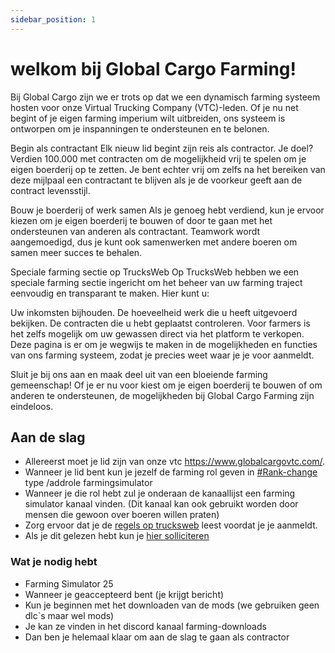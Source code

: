 ```yaml
---
sidebar_position: 1
---
```


# welkom bij Global Cargo Farming!

Bij Global Cargo zijn we er trots op dat we een dynamisch farming systeem hosten voor onze Virtual Trucking Company (VTC)-leden. Of je nu net begint of je eigen farming imperium wilt uitbreiden, ons systeem is ontworpen om je inspanningen te ondersteunen en te belonen.

Begin als contractant
Elk nieuw lid begint zijn reis als contractor. Je doel? Verdien 100.000 met contracten om de mogelijkheid vrij te spelen om je eigen boerderij op te zetten. Je bent echter vrij om zelfs na het bereiken van deze mijlpaal een contractant te blijven als je de voorkeur geeft aan de contract levensstijl.

Bouw je boerderij of werk samen
Als je genoeg hebt verdiend, kun je ervoor kiezen om je eigen boerderij te bouwen of door te gaan met het ondersteunen van anderen als contractant. Teamwork wordt aangemoedigd, dus je kunt ook samenwerken met andere boeren om samen meer succes te behalen.

Speciale farming sectie op TrucksWeb
Op TrucksWeb hebben we een speciale farming sectie ingericht om het beheer van uw farming traject eenvoudig en transparant te maken. Hier kunt u:

Uw inkomsten bijhouden.
De hoeveelheid werk die u heeft uitgevoerd bekijken.
De contracten die u hebt geplaatst controleren.
Voor farmers is het zelfs mogelijk om uw gewassen direct via het platform te verkopen.
Deze pagina is er om je wegwijs te maken in de mogelijkheden en functies van ons farming systeem, zodat je precies weet waar je je voor aanmeldt.

Sluit je bij ons aan en maak deel uit van een bloeiende farming gemeenschap! Of je er nu voor kiest om je eigen boerderij te bouwen of om anderen te ondersteunen, de mogelijkheden bij Global Cargo Farming zijn eindeloos.


## Aan de slag

- Allereerst moet je lid zijn van onze vtc https://www.globalcargovtc.com/.
- Wanneer je lid bent kun je jezelf de farming rol geven in [#Rank-change](https://discord.com/channels/730699944918253604/730759351802921010) type /addrole farmingsimulator
- Wanneer je die rol hebt zul je onderaan de kanaallijst een farming simulator kanaal vinden. (Dit kanaal kan ook gebruikt worden door mensen die gewoon over boeren willen praten)
- Zorg ervoor dat je de [regels op trucksweb](https://trucksweb.globalcargovtc.nl/farming-rules) leest voordat je je aanmeldt.
- Als je dit gelezen hebt kun je [hier solliciteren](https://trucksweb.globalcargovtc.nl/farming-apply)


### Wat je nodig hebt

- Farming Simulator 25
- Wanneer je geaccepteerd bent (je krijgt bericht)
- Kun je beginnen met het downloaden van de mods (we gebruiken geen dlc`s maar wel mods)
- Je kan ze vinden in het discord kanaal farming-downloads
- Dan ben je helemaal klaar om aan de slag te gaan als contractor